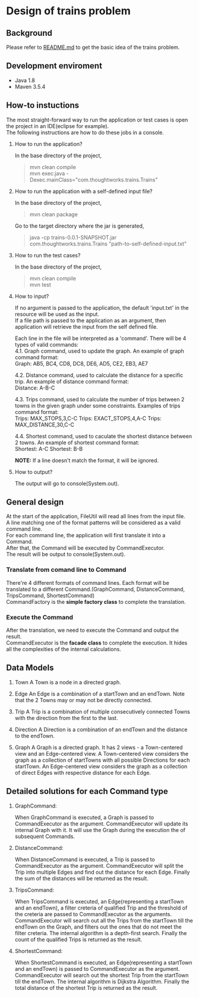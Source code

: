 # Design of trains problem

## Background

Please refer to [README.md](./README.md) to get the basic idea of the trains problem.

## Development enviroment

* Java 1.8
* Maven 3.5.4

## How-to instuctions

The most straight-forward way to run the application or test cases is open the project in an IDE(eclipse for example).  
The following instructions are how to do these jobs in a console.

1. How to run the application?

    In the base directory of the project,  
    >mvn clean compile  
    >mvn exec:java -Dexec.mainClass="com.thoughtworks.trains.Trains"

2. How to run the application with a self-defined input file?

    In the base directory of the project,  
    >mvn clean package  

    Go to the target directory where the jar is generated,  
    >java -cp trains-0.0.1-SNAPSHOT.jar  com.thoughtworks.trains.Trains "path-to-self-defined-input.txt"

3. How to run the test cases?

    In the base directory of the project,
    >mvn clean compile  
    >mvn test

4. How to input?

    If no argument is passed to the application, the default 'input.txt' in the resource will be used as the input.  
    If a file path is passed to the application as an argument, then application will retrieve the input from the self defined file.

    Each line in the file will be interpreted as a 'command'. There will be 4 types of valid commands:  
    4.1. Graph command, used to update the graph. An example of graph command format:  
    Graph: AB5, BC4, CD8, DC8, DE6, AD5, CE2, EB3, AE7

    4.2. Distance command, used to calculate the distance for a specific trip. An example of distance command format:  
    Distance: A-B-C

    4.3. Trips command, used to calculate the number of trips between 2 towns in the given graph under some constraints. Examples of trips command format:  
    Trips: MAX_STOPS,3,C-C
    Trips: EXACT_STOPS,4,A-C
    Trips: MAX_DISTANCE,30,C-C

    4.4. Shortest command, used to caculate the shortest distance between 2 towns. An example of shortest command format:  
    Shortest: A-C
    Shortest: B-B

    **NOTE:** If a line doesn't match the format, it will be ignored.

5. How to output?

    The output will go to console(System.out).

## General design

At the start of the application, FileUtil will read all lines from the input file.  
A line matching one of the format patterns will be considered as a valid command line.  
For each command line, the application will first translate it into a Command.  
After that, the Command will be executed by CommandExecutor.  
The result will be output to console(System.out).

### Translate from comand line to Command

There're 4 different formats of command lines. Each format will be translated to a different Command.(GraphCommand, DistanceCommand, TripsCommand, ShortestCommand)  
CommandFactory is the **simple factory class** to complete the translation.

### Execute the Command

After the translation, we need to execute the Command and output the result.  
CommandExecutor is the **facade class** to complete the execution. It hides all the complexities of the internal calculations.

## Data Models

1. Town
   A Town is a node in a directed graph.

2. Edge
   An Edge is a combination of a startTown and an endTown. Note that the 2 Towns may or may not be directly connected.

3. Trip
   A Trip is a combination of multiple consecutively connected Towns with the direction from the first to the last.

4. Direction
   A Direction is a combination of an endTown and the distance to the endTown.

5. Graph
   A Graph is a directed graph. It has 2 views - a Town-centered view and an Edge-centered view.
   A Town-centered view considers the graph as a collection of startTowns with all possible Directions for each startTown.
   An Edge-centered view considers the graph as a collection of direct Edges with respective distance for each Edge.

## Detailed solutions for each Command type

1. GraphCommand:

    When GraphCommand is executed, a Graph is passed to CommandExecutor as the argument.  CommandExecutor will update its internal Graph with it. It will use the Graph during the execution the of subsequent Commands.

2. DistanceCommand:

   When DistanceCommand is executed, a Trip is passed to CommandExecutor as the argument.  CommandExecutor will split the Trip into multiple Edges and find out the distance for each Edge. Finally the sum of the distances will be returned as the result.

3. TripsCommand:

    When TripsCommand is executed, an Edge(representing a startTown and an endTown), a filter creteria of qualified Trip and the threshold of the creteria are passed to CommandExecutor as the arguments.  
    CommandExecutor will search out all the Trips from the startTown till the endTown on the Graph, and filters out the ones that do not meet the filter creteria. The internal algorithm is a depth-first search. Finally the count of the qualified Trips is returned as the result.

4. ShortestCommand:

   When ShortestCommand is executed, an Edge(representing a startTown and an endTown) is passed to CommandExecutor as the argument.  
   CommandExecutor will search out the shortest Trip from the startTown till the endTown. The internal algorithm is Dijkstra Algorithm. Finally the total distance of the shortest Trip is returned as the result.
